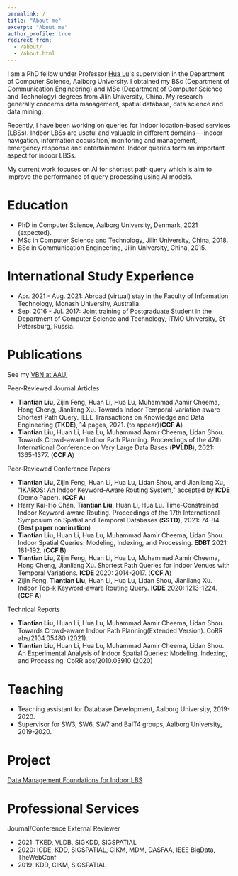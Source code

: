 ```yaml
---
permalink: /
title: "About me"
excerpt: "About me"
author_profile: true
redirect_from: 
  - /about/
  - /about.html
---
```


I am a PhD fellow under Professor [Hua Lu](https://luhua.ruc.dk/)'s supervision in the Department of Computer Science, Aalborg University.  I obtained my BSc (Department of Communication Engineering) and MSc (Department of Computer Science and Technology) degrees from Jilin University, China. My research generally concerns data management, spatial database, data science and data mining. 

Recently, I have been working on queries for indoor location-based services (LBSs). Indoor LBSs are useful and valuable in different domains---indoor navigation, information acquisition, monitoring and management, emergency response and entertainment. Indoor queries form an important aspect for indoor LBSs. 

My current work focuses on AI for shortest path query which is aim to improve the performance of query processing using AI models.

Education
======
* PhD in Computer Science, Aalborg University, Denmark, 2021 (expected).
* MSc in Computer Science and Technology, Jilin University, China, 2018.
* BSc in Communication Engineering, Jilin University, China, 2015.

International Study Experience
=====
* Apr. 2021 - Aug. 2021: Abroad (virtual) stay in the Faculty of Information Technology, Monash University, Australia.
* Sep. 2016 - Jul. 2017: Joint training of Postgraduate Student in the Department of Computer Science and Technology, ITMO University, St Petersburg, Russia.

Publications
======
See my [VBN at AAU.](https://vbn.aau.dk/en/persons/145323)

Peer-Reviewed Journal Articles
* __Tiantian Liu__, Zijin Feng, Huan Li, Hua Lu, Muhammad Aamir Cheema, Hong Cheng, Jianliang Xu. Towards Indoor Temporal-variation aware Shortest Path Query. IEEE Transactions on Knowledge and Data Engineering (__TKDE__), 14 pages, 2021. (to appear)(__CCF A__)
* __Tiantian Liu__, Huan Li, Hua Lu, Muhammad Aamir Cheema, Lidan Shou. Towards Crowd-aware Indoor Path Planning. Proceedings of the 47th International Conference on Very Large Data Bases (__PVLDB__), 2021: 1365-1377. (__CCF A__)

Peer-Reviewed Conference Papers
* __Tiantian Liu__, Zijin Feng, Huan Li, Hua Lu, Lidan Shou, and Jianliang Xu, "IKAROS: An Indoor Keyword-Aware Routing System," accepted by __ICDE__ (Demo Paper). (__CCF A__)
* Harry Kai-Ho Chan, __Tiantian Liu__, Huan Li, Hua Lu. Time-Constrained Indoor Keyword-aware Routing. Proceedings of the 17th International Symposium on Spatial and Temporal Databases (__SSTD__), 2021: 74-84. (__Best paper nomination__)
* __Tiantian Liu__, Huan Li, Hua Lu, Muhammad Aamir Cheema, Lidan Shou. Indoor Spatial Queries: Modeling, Indexing, and Processing. __EDBT__ 2021: 181-192. (__CCF B__)
* __Tiantian Liu__, Zijin Feng, Huan Li, Hua Lu, Muhammad Aamir Cheema, Hong Cheng, Jianliang Xu. Shortest Path Queries for Indoor Venues with Temporal Variations. __ICDE__ 2020: 2014-2017. (__CCF A__)
* Zijin Feng, __Tiantian Liu__, Huan Li, Hua Lu, Lidan Shou, Jianliang Xu. Indoor Top-k Keyword-aware Routing Query. __ICDE__ 2020: 1213-1224. (__CCF A__)

Technical Reports
* __Tiantian Liu__, Huan Li, Hua Lu, Muhammad Aamir Cheema, Lidan Shou. Towards Crowd-aware Indoor Path Planning(Extended Version). CoRR abs/2104.05480 (2021).
* __Tiantian Liu__, Huan Li, Hua Lu, Muhammad Aamir Cheema, Lidan Shou. An Experimental Analysis of Indoor Spatial Queries: Modeling, Indexing, and Processing. CoRR abs/2010.03910 (2020)
  
Teaching
======
* Teaching assistant for Database Development, Aalborg University, 2019-2020.
* Supervisor for SW3, SW6, SW7 and BaIT4 groups, Aalborg University, 2019-2020.
  
Project
======
[Data Management Foundations for Indoor LBS](https://indoorlbs.github.io)

Professional Services
======
Journal/Conference External Reviewer

* 2021: TKED, VLDB, SIGKDD, SIGSPATIAL
* 2020: ICDE, KDD, SIGSPATIAL, CIKM, MDM, DASFAA, IEEE BigData, TheWebConf
* 2019: KDD, CIKM, SIGSPATIAL
  
